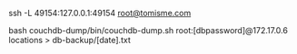 ssh -L 49154:127.0.0.1:49154 root@tomisme.com

bash couchdb-dump/bin/couchdb-dump.sh root:[dbpassword]@172.17.0.6 locations > db-backup/[date].txt
